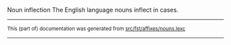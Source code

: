 Noun inflection
The English language nouns inflect in cases.

* * *

<small>This (part of) documentation was generated from [src/fst/affixes/nouns.lexc](https://github.com/giellalt/lang-eng/blob/main/src/fst/affixes/nouns.lexc)</small>

---

